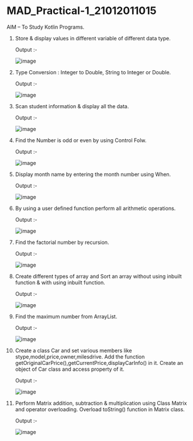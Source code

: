 # MAD_Practical-1_21012011015

AIM – To Study Kotlin Programs.   

1.	Store & display values in different variable of different data type.

  	Output :-

  	![image](https://github.com/Pratham198/MAD_Practical-1_21012011015/assets/139728033/12ce06ca-529e-4904-b012-ce3ca60a1154)


2.	Type Conversion : Integer to Double, String to Integer or Double.
   
     Output :-
   
     ![image](https://github.com/Pratham198/MAD_Practical-1_21012011015/assets/139728033/b3ed047c-f85c-43b8-bc1c-6be8955055f9)


3.	Scan student information & display all the data.
   
      Output :-

  	  ![image](https://github.com/Pratham198/MAD_Practical-1_21012011015/assets/139728033/e1473827-3b41-4e2f-b944-7d88162b654e)


4.	Find the Number is odd or even by using Control Folw.
   
      Output :-

  	  ![image](https://github.com/Pratham198/MAD_Practical-1_21012011015/assets/139728033/6ba6c384-05a5-477b-b4d4-d4605e424b81)


5.	Display month name by entering the month number using When.
   
     Output :-

  	  ![image](https://github.com/Pratham198/MAD_Practical-1_21012011015/assets/139728033/f5c72e2a-59e0-4656-b6f6-ed827fc07af9)


6.	By using a user defined function perform all arithmetic operations.
    
     Output :-
  
   	  ![image](https://github.com/Pratham198/MAD_Practical-1_21012011015/assets/139728033/242967d6-84f5-4f52-8772-66a3df5ac7ba)


7.	Find the factorial number by recursion.
    
      Output :-
  	
  	   ![image](https://github.com/Pratham198/MAD_Practical-1_21012011015/assets/139728033/b2db4fa1-f47b-43d8-8010-e5c251498698)


8.	Create different types of array and Sort an array without using inbuilt function & with using inbuilt function.
    
    Output :-
   	
  	![image](https://github.com/Pratham198/MAD_Practical-1_21012011015/assets/139728033/674f295d-3c28-4ad7-8f7a-372f7869c8f8)


9.	Find the maximum number from ArrayList.
    
     Output :-
   	
  	  ![image](https://github.com/Pratham198/MAD_Practical-1_21012011015/assets/139728033/513bcaab-bdb0-4b18-8d71-86528e9fe597)


10.	Create a class Car and set various members like stype,model,price,owner,milesdrive. Add the function getOriginalCarPrice(),getCurrentPrice,displayCarInfo() in it. Create an object of Car class and access property of it.

   	Output :-

   	![image](https://github.com/Pratham198/MAD_Practical-1_21012011015/assets/139728033/74353b29-ce8b-4b7f-bb3d-d4be6ed6ca30)


11.	Perform Matrix addition, subtraction & multiplication using Class Matrix and operator overloading. Overload toString() function in Matrix class.

   	 Output :-

   	 ![image](https://github.com/Pratham198/MAD_Practical-1_21012011015/assets/139728033/c621f703-6741-4d4f-b224-5882cad914c7)

   	

   	
